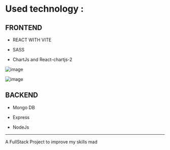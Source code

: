 # Used technology :

## FRONTEND

* REACT WITH VITE

* SASS

* ChartJs and React-chartjs-2

![image](https://user-images.githubusercontent.com/114118969/210853020-9ca3fe54-6f25-43b9-a3fb-eddfce077216.png)

![image](https://user-images.githubusercontent.com/114118969/210853116-58c31d98-1420-4bf7-b10d-2056af07cbd3.png)

## BACKEND

* Mongo DB

* Express

* NodeJs

---

 A FullStack Project to improve my skills mad

